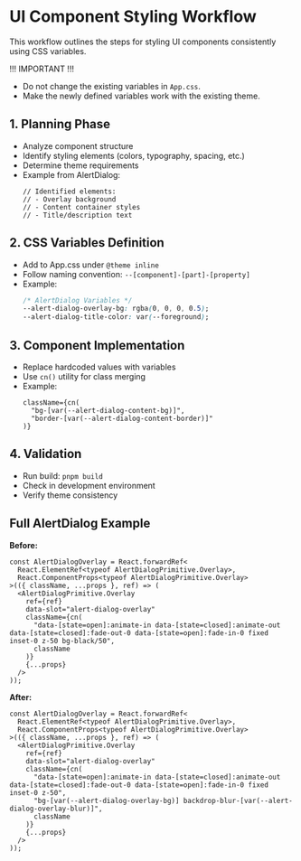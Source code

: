 # UI Component Styling Workflow

This workflow outlines the steps for styling UI components consistently using CSS variables.

!!! IMPORTANT !!!
- Do not change the existing variables in `App.css`.
- Make the newly defined variables work with the existing theme.

## 1. Planning Phase
- Analyze component structure
- Identify styling elements (colors, typography, spacing, etc.)
- Determine theme requirements
- Example from AlertDialog:
  ```tsx
  // Identified elements:
  // - Overlay background
  // - Content container styles
  // - Title/description text
  ```

## 2. CSS Variables Definition
- Add to App.css under `@theme inline`
- Follow naming convention: `--[component]-[part]-[property]`
- Example:
  ```css
  /* AlertDialog Variables */
  --alert-dialog-overlay-bg: rgba(0, 0, 0, 0.5);
  --alert-dialog-title-color: var(--foreground);
  ```

## 3. Component Implementation
- Replace hardcoded values with variables
- Use `cn()` utility for class merging
- Example:
  ```tsx
  className={cn(
    "bg-[var(--alert-dialog-content-bg)]",
    "border-[var(--alert-dialog-content-border)]"
  )}
  ```

## 4. Validation
- Run build: `pnpm build`
- Check in development environment
- Verify theme consistency

## Full AlertDialog Example

**Before:**
```tsx
const AlertDialogOverlay = React.forwardRef<
  React.ElementRef<typeof AlertDialogPrimitive.Overlay>,
  React.ComponentProps<typeof AlertDialogPrimitive.Overlay>
>(({ className, ...props }, ref) => (
  <AlertDialogPrimitive.Overlay
    ref={ref}
    data-slot="alert-dialog-overlay"
    className={cn(
      "data-[state=open]:animate-in data-[state=closed]:animate-out data-[state=closed]:fade-out-0 data-[state=open]:fade-in-0 fixed inset-0 z-50 bg-black/50",
      className
    )}
    {...props}
  />
));
```

**After:**
```tsx
const AlertDialogOverlay = React.forwardRef<
  React.ElementRef<typeof AlertDialogPrimitive.Overlay>,
  React.ComponentProps<typeof AlertDialogPrimitive.Overlay>
>(({ className, ...props }, ref) => (
  <AlertDialogPrimitive.Overlay
    ref={ref}
    data-slot="alert-dialog-overlay"
    className={cn(
      "data-[state=open]:animate-in data-[state=closed]:animate-out data-[state=closed]:fade-out-0 data-[state=open]:fade-in-0 fixed inset-0 z-50",
      "bg-[var(--alert-dialog-overlay-bg)] backdrop-blur-[var(--alert-dialog-overlay-blur)]",
      className
    )}
    {...props}
  />
));
